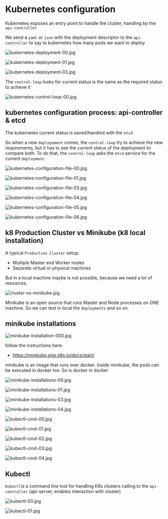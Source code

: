 # Kubernetes configuration

Kubernetes exposes an entry point to handle the cluster, handling by the `api-controller`

We send a `yaml` or `json` with the deployment descriptor to the `api-controller` to say to kubernetes how many pods we want to deploy

![kubernetes-deployment-00.jpg](_img%2Fkubernetes-deployment-00.jpg)

![kubernetes-deployment-01.jpg](_img%2Fkubernetes-deployment-01.jpg)

![kubernetes-deployment-03.jpg](_img%2Fkubernetes-deployment-03.jpg)

The `control-loop` looks for current status is the same as the required status to achieve it

![kubernetes-control-loop-00.jpg](_img%2Fkubernetes-control-loop-00.jpg)


## kubernetes configuration process: api-controller & etcd

The kubernetes current status is saved/handled with the `etcd`

So when a new `deployement` comes, the `control-loop` try to achieve the new requirements, but it has to see the current status of the deployment to compare both. To do that, the `control-loop` asks the `etcd` service for the current `deployment`.

![kubernetes-configuration-file-00.jpg](_img%2Fkubernetes-configuration-file-00.jpg)

![kubernetes-configuration-file-01.jpg](_img%2Fkubernetes-configuration-file-01.jpg)

![kubernetes-configuration-file-03.jpg](_img%2Fkubernetes-configuration-file-03.jpg)

![kubernetes-configuration-file-04.jpg](_img%2Fkubernetes-configuration-file-04.jpg)

![kubernetes-configuration-file-05.jpg](_img%2Fkubernetes-configuration-file-05.jpg)

![kubernetes-configuration-file-06.jpg](_img%2Fkubernetes-configuration-file-06.jpg)

## k8 Production Cluster vs Minikube (k8 local installation)

A typical `Production Cluster` setup: 
- Multiple Master and Worker nodes
- Separate virtual or physical machines

But in a local machine maybe is not possible, because we need a lot of resources.

![cluster-vs-minikube.jpg](_img%2Fcluster-vs-minikube.jpg)

Minikube is an open source that runs Master and Node processes on ONE machine. So we can test in local the `deployments` and so on.

## minikube installations

![minikube-installation-000.jpg](_img%2Fminikube-installation-000.jpg)

follow the instructions here:
- https://minikube.sigs.k8s.io/docs/start/

minikube is an image that runs over docker. 
Inside minikube, the pods can be executed in docker too.
So is docker in docker

![minikube-installations-00.jpg](_img%2Fminikube-installations-00.jpg)

![minikube-installations-01.jpg](_img%2Fminikube-installations-01.jpg)

![minikube-installations-03.jpg](_img%2Fminikube-installations-03.jpg)

![minikube-installations-04.jpg](_img%2Fminikube-installations-04.jpg)

![kubectl-cmd-00.jpg](_img%2Fkubectl-cmd-00.jpg)

![kubectl-cmd-01.jpg](_img%2Fkubectl-cmd-01.jpg)

![kubectl-cmd-02.jpg](_img%2Fkubectl-cmd-02.jpg)

![kubectl-cmd-03.jpg](_img%2Fkubectl-cmd-03.jpg)

![kubectl-cmd-04.jpg](_img%2Fkubectl-cmd-04.jpg)

## Kubectl

`Kubectl`is a command line tool for handling K8s clusters calling to the `api-controller` (api-server, enables interaction with cluster)

![kubectl-00.jpg](_img%2Fkubectl-00.jpg)

![kubectl-01.jpg](_img%2Fkubectl-01.jpg)